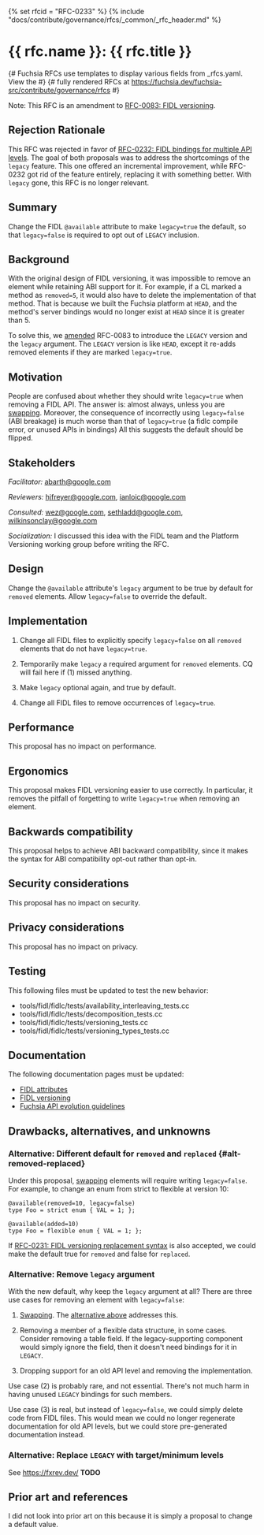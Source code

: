 <!-- mdformat off(templates not supported) -->
{% set rfcid = "RFC-0233" %}
{% include "docs/contribute/governance/rfcs/_common/_rfc_header.md" %}
# {{ rfc.name }}: {{ rfc.title }}
{# Fuchsia RFCs use templates to display various fields from _rfcs.yaml. View the #}
{# fully rendered RFCs at https://fuchsia.dev/fuchsia-src/contribute/governance/rfcs #}
<!-- SET the `rfcid` VAR ABOVE. DO NOT EDIT ANYTHING ELSE ABOVE THIS LINE. -->

<!-- mdformat on -->

Note: This RFC is an amendment to [RFC-0083: FIDL versioning][rfc-0083].

## Rejection Rationale

This RFC was rejected in favor of [RFC-0232: FIDL bindings for multiple API
levels][rfc-0232]. The goal of both proposals was to address the shortcomings of
the `legacy` feature. This one offered an incremental improvement, while
RFC-0232 got rid of the feature entirely, replacing it with something better.
With `legacy` gone, this RFC is no longer relevant.

## Summary

Change the FIDL `@available` attribute to make `legacy=true` the default, so
that `legacy=false` is required to opt out of `LEGACY` inclusion.

## Background

With the original design of FIDL versioning, it was impossible to remove an
element while retaining ABI support for it. For example, if a CL marked a method
as `removed=5`, it would also have to delete the implementation of that method.
That is because we built the Fuchsia platform at `HEAD`, and the method's server
bindings would no longer exist at `HEAD` since it is greater than 5.

To solve this, we [amended][rfc-0083-amendment] RFC-0083 to introduce the
`LEGACY` version and the `legacy` argument. The `LEGACY` version is like `HEAD`,
except it re-adds removed elements if they are marked `legacy=true`.

## Motivation

People are confused about whether they should write `legacy=true` when removing
a FIDL API. The answer is: almost always, unless you are [swapping]. Moreover,
the consequence of incorrectly using `legacy=false` (ABI breakage) is much worse
than that of `legacy=true` (a fidlc compile error, or unused APIs in bindings)
All this suggests the default should be flipped.

## Stakeholders

_Facilitator:_ abarth@google.com

_Reviewers:_ hjfreyer@google.com, ianloic@google.com

_Consulted:_ wez@google.com, sethladd@google.com, wilkinsonclay@google.com

_Socialization:_ I discussed this idea with the FIDL team and the Platform
Versioning working group before writing the RFC.

## Design

Change the `@available` attribute's `legacy` argument to be true by default for
`removed` elements. Allow `legacy=false` to override the default.

## Implementation

1. Change all FIDL files to explicitly specify `legacy=false` on all `removed`
   elements that do not have `legacy=true`.

2. Temporarily make `legacy` a required argument for `removed` elements.
   CQ will fail here if (1) missed anything.

3. Make `legacy` optional again, and true by default.

4. Change all FIDL files to remove occurrences of `legacy=true`.

## Performance

This proposal has no impact on performance.

## Ergonomics

This proposal makes FIDL versioning easier to use correctly. In particular, it
removes the pitfall of forgetting to write `legacy=true` when removing an
element.

## Backwards compatibility

This proposal helps to achieve ABI backward compatibility, since it makes the
syntax for ABI compatibility opt-out rather than opt-in.

## Security considerations

This proposal has no impact on security.

## Privacy considerations

This proposal has no impact on privacy.

## Testing

This following files must be updated to test the new behavior:

* tools/fidl/fidlc/tests/availability_interleaving_tests.cc
* tools/fidl/fidlc/tests/decomposition_tests.cc
* tools/fidl/fidlc/tests/versioning_tests.cc
* tools/fidl/fidlc/tests/versioning_types_tests.cc

## Documentation

The following documentation pages must be updated:

* [FIDL attributes][attributes]
* [FIDL versioning][versioning]
* [Fuchsia API evolution guidelines][evolution]

## Drawbacks, alternatives, and unknowns

### Alternative: Different default for `removed` and `replaced` {#alt-removed-replaced}

Under this proposal, [swapping] elements will require writing `legacy=false`.
For example, to change an enum from strict to flexible at version 10:

```
@available(removed=10, legacy=false)
type Foo = strict enum { VAL = 1; };

@available(added=10)
type Foo = flexible enum { VAL = 1; };
```

If [RFC-0231: FIDL versioning replacement syntax][rfc-0231] is also accepted, we
could make the default true for `removed` and false for `replaced`.

### Alternative: Remove `legacy` argument

With the new default, why keep the `legacy` argument at all? There are three use
cases for removing an element with `legacy=false`:

1. [Swapping]. The [alternative above](#alt-removed-replaced) addresses this.

2. Removing a member of a flexible data structure, in some cases. Consider
   removing a table field. If the legacy-supporting component would simply
   ignore the field, then it doesn't need bindings for it in `LEGACY`.

3. Dropping support for an old API level and removing the implementation.

Use case (2) is probably rare, and not essential. There's not much harm in
having unused `LEGACY` bindings for such members.

Use case (3) is real, but instead of `legacy=false`, we could simply delete code
from FIDL files. This would mean we could no longer regenerate documentation for
old API levels, but we could store pre-generated documentation instead.

### Alternative: Replace `LEGACY` with target/minimum levels

See https://fxrev.dev/ **TODO**

## Prior art and references

I did not look into prior art on this because it is simply a proposal to change
a default value.

[attributes]: /docs/reference/fidl/language/attributes.md
[evolution]: /docs/development/api/evolution.md
[rfc-0083-amendment]: https://fuchsia-review.googlesource.com/c/fuchsia/+/734932
[rfc-0083]: /docs/contribute/governance/rfcs/0083_fidl_versioning.md
[rfc-0231]: /docs/contribute/governance/rfcs/0231_fidl_versioning_replacement_syntax.md
[rfc-0232]: /docs/contribute/governance/rfcs/0232_fidl_bindings_for_multiple_api_levels.md
[swapping]: https://cs.opensource.google/fuchsia/fuchsia/+/main:docs/reference/fidl/language/versioning.md;l=189;drc=818df65453cad51dd8351cd88074d606a00575e8
[versioning]: /docs/reference/fidl/language/versioning.md
